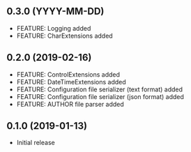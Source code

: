 ## 0.3.0 (YYYY-MM-DD)

- FEATURE: Logging added
- FEATURE: CharExtensions added

## 0.2.0 (2019-02-16)

- FEATURE: ControlExtensions added
- FEATURE: DateTimeExtensions added
- FEATURE: Configuration file serializer (text format) added
- FEATURE: Configuration file serializer (json format) added
- FEATURE: AUTHOR file parser added

## 0.1.0 (2019-01-13)

- Initial release